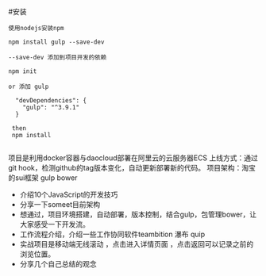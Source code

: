 #安装

```
使用nodejs安装npm

npm install gulp --save-dev  

--save-dev 添加到项目开发的依赖

npm init

or 添加 gulp

  "devDependencies": {
    "gulp": "^3.9.1"
  }

 then 
 npm install 


```
项目是利用docker容器与daocloud部署在阿里云的云服务器ECS
上线方式：通过git hook，检测github的tag版本变化，自动更新部署新的代码。
项目架构：淘宝的sui框架 gulp bower

* 介绍10个JavaScript的开发技巧
* 分享一下someet目前架构
* 想通过，项目环境搭建，自动部署，版本控制，结合gulp，包管理bower，让大家感受一下开发流。
* 工作流程介绍，介绍一些工作协同软件teambition 瀑布 quip
* 实战项目是移动端无线滚动 ，点击进入详情页面 ，点击返回可以记录之前的浏览位置。
* 分享几个自己总结的观念
